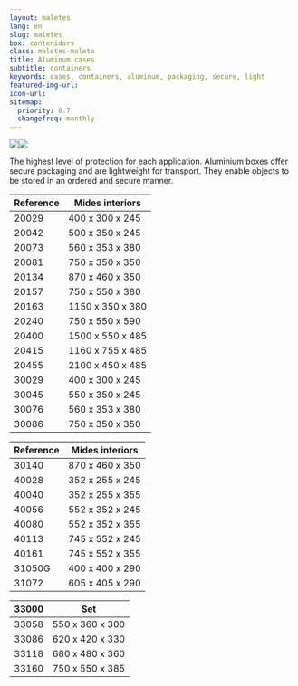 ```yaml
---
layout: maletes
lang: en
slug: maletes
box: contenidors
class: maletes-maleta
title: Aluminum cases
subtitle: containers
keywords: cases, containers, aluminum, packaging, secure, light
featured-img-url:
icon-url: 
sitemap:
  priority: 0.7
  changefreq: monthly
---
```


<p class="text-center"><img src="{{ site.base_url }}/assets/img/01-thumbnail-box-fort-maletes-alumini-contenidors.jpg"><img src="{{ site.base_url }}/assets/img/02-thumbnail-box-fort-maletes-alumini-contenidors.jpg"></p>

The highest level of protection for each application. Aluminium boxes offer secure packaging and are lightweight for transport. They enable objects to be stored in an ordered and secure manner.

Reference|Mides interiors
--- | ---
20029|400 x 300 x 245
20042|500 x 350 x 245
20073|560 x 353 x 380
20081|750 x 350 x 350
20134|870 x 460 x 350
20157|750 x 550 x 380
20163|1150 x 350 x 380
20240|750 x 550 x 590|
20400|1500 x 550 x 485
20415|1160 x 755 x 485			
20455|2100 x 450 x 485
30029|400 x 300 x 245
30045|550 x 350 x 245
30076|560 x 353 x 380
30086|750 x 350 x 350

Reference|Mides interiors
--- | ---
30140|870 x 460 x 350
40028|352 x 255 x 245
40040|352 x 255 x 355
40056|552 x 352 x 245
40080|552 x 352 x 355
40113|745 x 552 x 245
40161|745 x 552 x 355
31050G|400 x 400 x 290
31072|605 x 405 x 290

33000|Set
--- | ---	
33058|550 x 360 x 300
33086|620 x 420 x 330
33118|680 x 480 x 360
33160|750 x 550 x 385